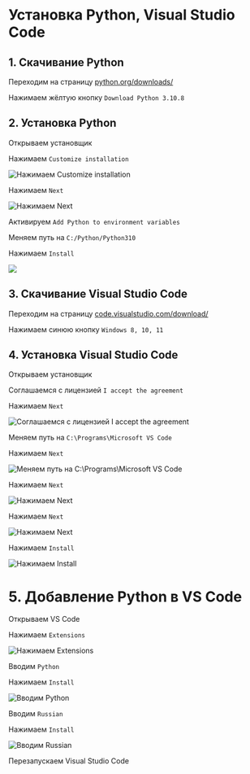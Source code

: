 # Установка Python, Visual Studio Code

## 1. Скачивание Python

Переходим на страницу [python.org/downloads/](https://www.python.org/downloads/)

Нажимаем жёлтую кнопку ```Download Python 3.10.8```


## 2. Установка Python

Открываем установщик

Нажимаем ```Customize installation```

![Нажимаем ```Customize installation```](/screen/Screenshot_2.png)

Нажимаем ```Next```

![Нажимаем ```Next```](/screen/Screenshot_3.png)

Активируем ```Add Python to environment variables```

Меняем путь на ```C:/Python/Python310```

Нажимаем ```Install```

![](/screen/Screenshot_4.png)


## 3. Скачивание Visual Studio Code

Переходим на страницу [code.visualstudio.com/download/](https://code.visualstudio.com/download)

Нажимаем синюю кнопку ```Windows 8, 10, 11```


## 4. Установка Visual Studio Code

Открываем установщик

Соглашаемся с лицензией ```I accept the agreement```

Нажимаем ```Next```

![Соглашаемся с лицензией ```I accept the agreement```](/screen/Screenshot_6.png)

Меняем путь на ```C:\Programs\Microsoft VS Code```

Нажимаем ```Next```

![Меняем путь на ```C:\Programs\Microsoft VS Code```](/screen/Screenshot_7.png)

Нажимаем ```Next```

![Нажимаем ```Next```](/screen/Screenshot_8.png)

Нажимаем ```Next```

![Нажимаем ```Next```](/screen/Screenshot_9.png)

Нажимаем ```Install```

![Нажимаем ```Install```](/screen/Screenshot_10.png)


# 5. Добавление Python в VS Code

Открываем VS Code

Нажимаем ```Extensions```

![Нажимаем ```Extensions```](/screen/Screenshot_11.png)

Вводим ```Python```

Нажимаем ```Install```

![Вводим ```Python```](/screen/Screenshot_12.png)

Вводим ```Russian```

Нажимаем ```Install```

![Вводим ```Russian```](/screen/Screenshot_13.png)

Перезапускаем Visual Studio Code
